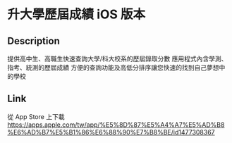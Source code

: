 # 升大學歷屆成績 iOS 版本

## Description
提供高中生、高職生快速查詢大學/科大校系的歷屆錄取分數
應用程式內含學測、指考、統測的歷屆成績
方便的查詢功能及高低分排序讓您快速的找到自己夢想中的學校

## Link
從 App Store 上下載 
https://apps.apple.com/tw/app/%E5%8D%87%E5%A4%A7%E5%AD%B8%E6%AD%B7%E5%B1%86%E6%88%90%E7%B8%BE/id1477308367
